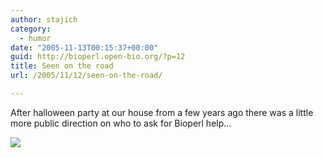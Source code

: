```yaml
---
author: stajich
category:
  - humor
date: "2005-11-13T00:15:37+00:00"
guid: http://bioperl.open-bio.org/?p=12
title: Seen on the road
url: /2005/11/12/seen-on-the-road/

---
```

After halloween party at our house from a few years ago there was a little more public direction on who to ask for Bioperl help...

[![](wp/wp-content/uploads/2006/01/bioperl_graffiti.jpg)](wp/wp-content/uploads/2006/01/bioperl_graffiti.jpg)
